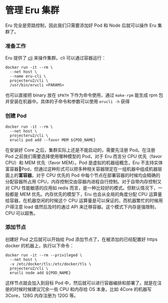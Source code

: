 # 管理 Eru 集群

Eru 完全是旁路控制，因此我们只需要添加好 Pod 和 Node 后就可以操作 Eru 集群了。

### 准备工作

Eru 提供了 [cli](https://github.com/projecteru2/cli) 来操作集群。cli 可以通过容器运行：

```
docker run -it --rm \
  --net host \
  --name eru-cli \
  projecteru2/cli \
  /usr/bin/erucli <PARAMS>
```

也可以直接把 binary 放在 ```$PATH``` 下作为命令使用，通过 ```make-rpm``` 能生成 rpm 包并安装在机器中。具体的子命令和参数可以使用 ```erucli -h``` 获得

### 创建 Pod

```
docker run -it --rm \
  --net host \
  projecteru2/cli \
  erucli pod add --favor MEM ${POD_NAME}
```

在安装好 Core 之后，集群实际上还是不能启动的，需要先注册 Pod。在注册 Pod 之前我们需要选择使用哪种模型的 Pod，对于 Eru 而言分 CPU 优先（favor CPU）和 MEM 优先（favor MEM）。Pod 是虚拟的机器组概念，Eru 不支持实体富容器Pod，但通过这种形式可以把多种相关容器限定在一组机器中组成机器层面上的**富容器**。对于 CPU 优先的 Pod 中每个节点在部署容器的时候均会精确的分配容器所占用 CPU，内存控制交由容器内进程自行控制。对于自带内存控制又对 CPU 性能敏感的应用如 redis 而言，是一种比较好的模式。但默认情况下，一般都是 MEM 优先。内存优先的模型下，Eru 也会从全局的角度分配 CPU 运算量给容器，在机器空闲的时候这个 CPU 运算量是可以保证的，而机器繁忙的时候用户得注意 load 值然后及时的通过 API 来迁移容器。这个模式下内存是强限制，CPU 可以超售。

### 添加节点

创建好 Pod 之后就可以开始给 Pod 添加节点了，在被添加的已经配置好 https docker 的机器上，执行以下命令：

```
docker run -it --rm --privileged \
  --net host \
  -v /etc/docker/tls:/etc/docker/tls \
  projecteru2/cli \
  erucli node add ${POD_NAME}
```

这样节点就会加入到目标 Pod 中，然后就可以进行容器编排和部署了。就是在注册的时候时候建议冗余一些 CPU 和内存给 OS 本身。比如 4Core 的机器写 3Core，128G 内存注册为 120G 等。
